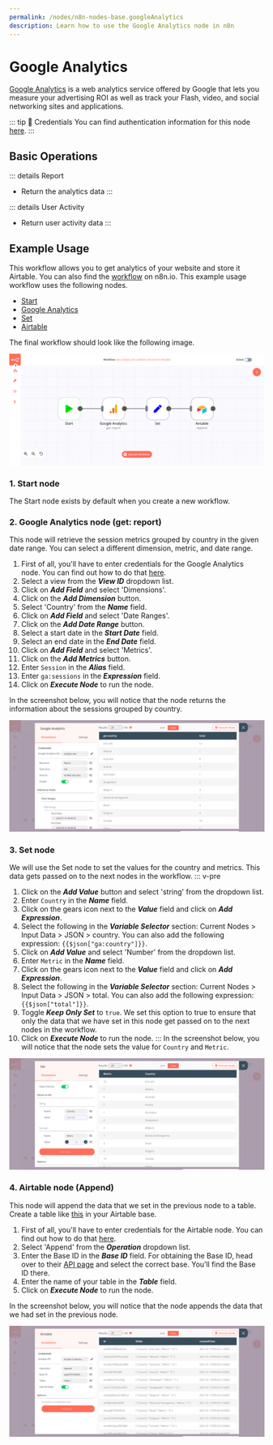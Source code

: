 ```yaml
---
permalink: /nodes/n8n-nodes-base.googleAnalytics
description: Learn how to use the Google Analytics node in n8n
---
```


# Google Analytics

[Google Analytics](https://analytics.google.com) is a web analytics service offered by Google that lets you measure your advertising ROI as well as track your Flash, video, and social networking sites and applications.

::: tip 🔑 Credentials
You can find authentication information for this node [here](../../../credentials/Google/README.md).
:::

## Basic Operations

::: details Report
- Return the analytics data
:::

::: details User Activity
- Return user activity data
:::

## Example Usage

This workflow allows you to get analytics of your website and store it Airtable. You can also find the [workflow](https://n8n.io/workflows/892) on n8n.io. This example usage workflow uses the following nodes.
- [Start](../../core-nodes/Start/README.md)
- [Google Analytics]()
- [Set](../../core-nodes/Set/README.md)
- [Airtable](../Airtable/README.md)

The final workflow should look like the following image.

![A workflow with the Google Analytics node](./workflow.png)

### 1. Start node

The Start node exists by default when you create a new workflow.

### 2. Google Analytics node (get: report)

This node will retrieve the session metrics grouped by country in the given date range. You can select a different dimension, metric, and date range.

1. First of all, you'll have to enter credentials for the Google Analytics node. You can find out how to do that [here](../../../credentials/Google/README.md).
2. Select a view from the ***View ID*** dropdown list.
3. Click on ***Add Field*** and select 'Dimensions'.
4. Click on the ***Add Dimension*** button.
5. Select 'Country' from the ***Name*** field.
6. Click on ***Add Field*** and select 'Date Ranges'.
7. Click on the ***Add Date Range*** button.
8. Select a start date in the ***Start Date*** field.
9. Select an end date in the ***End Date*** field.
10. Click on ***Add Field*** and select 'Metrics'.
11. Click on the ***Add Metrics*** button.
12. Enter `Session` in the ***Alias*** field.
13. Enter `ga:sessions` in the ***Expression*** field.
14. Click on ***Execute Node*** to run the node.

In the screenshot below, you will notice that the node returns the information about the sessions grouped by country.

![Using the Google Analytics node to retrieve analytics of a website](./Analytics_node.png)

### 3. Set node

We will use the Set node to set the values for the country and metrics. This data gets passed on to the next nodes in the workflow.
::: v-pre
1. Click on the ***Add Value*** button and select 'string' from the dropdown list.
2. Enter `Country` in the ***Name*** field.
3. Click on the gears icon next to the ***Value*** field and click on ***Add Expression***.
4. Select the following in the ***Variable Selector*** section: Current Nodes > Input Data > JSON > country. You can also add the following expression: `{{$json["ga:country"]}}`.
5. Click on ***Add Value*** and select 'Number' from the dropdown list.
6. Enter `Metric` in the ***Name*** field.
7. Click on the gears icon next to the ***Value*** field and click on ***Add Expression***.
8. Select the following in the ***Variable Selector*** section: Current Nodes > Input Data > JSON > total. You can also add the following expression: `{{$json["total"]}}`.
9. Toggle ***Keep Only Set*** to `true`. We set this option to true to ensure that only the data that we have set in this node get passed on to the next nodes in the workflow.
10. Click on ***Execute Node*** to run the node.
:::
In the screenshot below, you will notice that the node sets the value for `Country` and `Metric`.

![Using the Set node to set data](./Set_node.png)

### 4. Airtable node (Append)

This node will append the data that we set in the previous node to a table. Create a table like [this](https://airtable.com/shrFIVzFaXgv7LekV) in your Airtable base.

1. First of all, you'll have to enter credentials for the Airtable node. You can find out how to do that [here](../../../credentials/Airtable/README.md).
2. Select 'Append' from the ***Operation*** dropdown list.
3. Enter the Base ID in the ***Base ID*** field. For obtaining the Base ID, head over to their [API page](https://airtable.com/api) and select the correct base. You’ll find the Base ID there.
4. Enter the name of your table in the ***Table*** field.
5. Click on ***Execute Node*** to run the node.

In the screenshot below, you will notice that the node appends the data that we had set in the previous node.

![Using the Airtable node to insert data into an Airtable table](./Airtable_node.png)